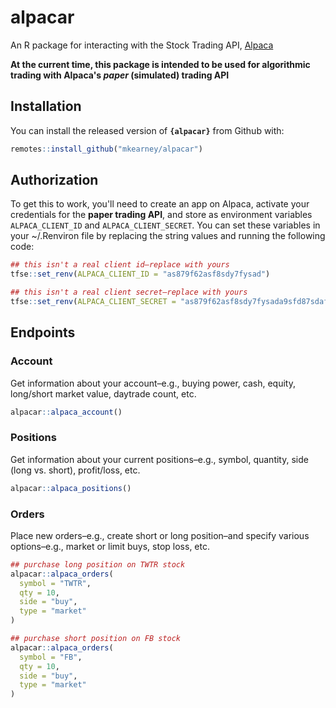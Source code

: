 
# alpacar

<!-- badges: start -->
<!-- badges: end -->

An R package for interacting with the Stock Trading API, [Alpaca](https://alpaca.market)

**At the current time, this package is intended to be used for algorithmic trading with Alpaca's *paper* (simulated) trading API**

## Installation

You can install the released version of **`{alpacar}`** from Github with:

``` r
remotes::install_github("mkearney/alpacar")
```

## Authorization

To get this to work, you'll need to create an app on Alpaca, activate your
credentials for the **paper trading API**, and store as environment variables
`ALPACA_CLIENT_ID` and `ALPACA_CLIENT_SECRET`. You can set these variables in
your ~/.Renviron file by replacing the string values and running the following 
code:

``` r
## this isn't a real client id–replace with yours
tfse::set_renv(ALPACA_CLIENT_ID = "as879f62asf8sdy7fysad")

## this isn't a real client secret–replace with yours
tfse::set_renv(ALPACA_CLIENT_SECRET = "as879f62asf8sdy7fysada9sfd87sdaf9a87sd")
```

## Endpoints

### Account

Get information about your account–e.g., buying power, cash, equity, long/short market value, daytrade count, etc.

``` r
alpacar::alpaca_account()
```

### Positions

Get information about your current positions–e.g., symbol, quantity, side (long vs. short), profit/loss, etc.

``` r
alpacar::alpaca_positions()
```

### Orders

Place new orders–e.g., create short or long position–and specify various options–e.g., market or limit buys, stop loss, etc.

``` r
## purchase long position on TWTR stock
alpacar::alpaca_orders(
  symbol = "TWTR",
  qty = 10,
  side = "buy",
  type = "market"
)

## purchase short position on FB stock
alpacar::alpaca_orders(
  symbol = "FB",
  qty = 10,
  side = "buy",
  type = "market"
)
```
